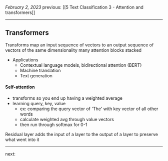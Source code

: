 *February 2, 2023*
previous: [[5 Text Classification 3 - Attention and transformers]]

---

## Transformers
Transforms map an input sequence of vectors to an output sequence of vectors of the same dimensionality
many attention blocks stacked
- Applications
	- Contextual language models, bidirectional attention (BERT)
	- Machine translation
	- Text generation

#### Self-attention
- transforms so you end up having a weighted average
- learning query, key, value
	- ex: comparing the query vector of 'The' with key vector of all other words
	- calculate weighted avg through value vectors
	- then run through softmax for 0-1

Residual layer adds the input of a layer to the output of a layer to preserve what went into it



---




next:
